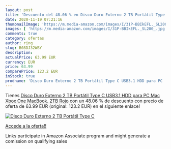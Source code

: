 ```yaml
---
layout: post
title: 'Descuento del 48.06 % en Disco Duro Externo 2 TB Portátil Type C '
date: 2020-11-19 07:21:16
thumbnailImage: 'https://m.media-amazon.com/images/I/31P-BBIkEFL._SL200_.jpg'
images: [ 'https://m.media-amazon.com/images/I/31P-BBIkEFL._SL200_.jpg' ]
comments: true
category: ofertas
author: ring
slug: B08DJ32WBY
description:
actualPrice: 63.99 EUR
currency: EUR
price: 63.99
comparePrice: 123.2 EUR
inStock: true
prodname: 'Disco Duro Externo 2 TB Portátil Type C USB3.1 HDD para PC  Mac  Xbox One  MacBook. 2TB Rojo '
---
```


Tienes [Disco Duro Externo 2 TB Portátil Type C USB3.1 HDD para PC  Mac  Xbox One  MacBook. 2TB Rojo ](https://www.amazon.es/dp/B08DJ32WBY/?tag=tolees-21) con un 48.06 % de descuento con precio de oferta de 63.99 EUR (original: 123.2 EUR) en el siguiente enlace!

[![Disco Duro Externo 2 TB Portátil Type C ](https://m.media-amazon.com/images/I/31P-BBIkEFL._SL200_.jpg)](https://www.amazon.es/dp/B08DJ32WBY/?tag=tolees-21)

[Accede a la oferta!!](https://www.amazon.es/dp/B08DJ32WBY/?tag=tolees-21)

Links participate in Amazon Associate program and might generate a comission on qualifying sales


